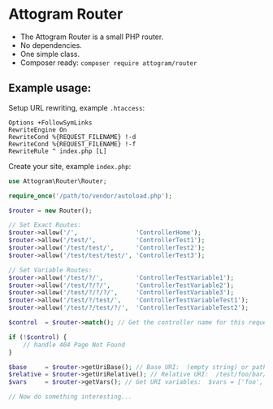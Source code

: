# Attogram Router

* The Attogram Router is a small PHP router.
* No dependencies.
* One simple class.
* Composer ready:  `composer require attogram/router`

## Example usage:

Setup URL rewriting, example `.htaccess`:
```
Options +FollowSymLinks
RewriteEngine On
RewriteCond %{REQUEST_FILENAME} !-d
RewriteCond %{REQUEST_FILENAME} !-f
RewriteRule ^ index.php [L]
```

Create your site, example `index.php`:
```php
use Attogram\Router\Router;

require_once('/path/to/vendor/autoload.php');

$router = new Router();

// Set Exact Routes:
$router->allow('/',                'ControllerHome');
$router->allow('/test/',           'ControllerTest1');
$router->allow('/test/test/',      'ControllerTest2');
$router->allow('/test/test/test/', 'ControllerTest3');

// Set Variable Routes:
$router->allow('/test/?/',         'ControllerTestVariable1');
$router->allow('/test/?/?/',       'ControllerTestVariable2');
$router->allow('/test/?/?/?/',     'ControllerTestVariable3');
$router->allow('/test/?/test/',    'ControllerTestVariableTest1');
$router->allow('/test/?/test/?/',  'ControllerTestVariableTest2');

$control  = $router->match(); // Get the controller name for this request

if (!$control) {
    // handle 404 Page Not Found
}

$base     = $router->getUriBase(); // Base URI:  (empty string) or path with no trailing slash
$relative = $router->getUriRelative(); // Relative URI:  /test/foo/bar/  (always with preceding and trailing slash)
$vars     = $router->getVars(); // Get URI variables:  $vars = ['foo', 'bar', ...] or empty []

// Now do something interesting...

```
